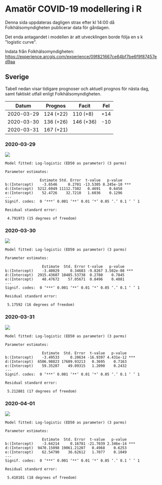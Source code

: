 # Amatör COVID-19 modellering i R

Denna sida uppdateras dagligen strax efter kl 14:00 då Folkhälsomyndigheten publicerar data för gårdagen.

Det enda antagandet i modellen är att utvecklingen borde följa en s k "logistic curve".

Indata från Folkhälsomyndigheten: https://experience.arcgis.com/experience/09f821667ce64bf7be6f9f87457ed9aa

## Sverige

Tabell nedan visar tidigare prognoser och aktuell prognos för nästa dag,
samt faktiskt utfall enligt Folkhälsomyndigheten.

Datum | Prognos | Facit | Fel
--- | --- | --- | ---
2020-03-29 | 124 (+22) | 110 (+8) | +14
2020-03-30 | 136 (+26) | 146 (+36) | -10
2020-03-31 | 167 (+21) | |

### 2020-03-29

[![](https://github.com/joelonsql/covid-19-death-predictions/blob/master/2020-03-29.png?raw=true)](https://rpubs.com/purrpurr/591606)

```
Model fitted: Log-logistic (ED50 as parameter) (3 parms)

Parameter estimates:

                Estimate Std. Error  t-value   p-value    
b:(Intercept)    -3.6546     0.2701 -13.5305 8.245e-10 ***
d:(Intercept)  5212.6949 11112.7302   0.4691    0.6458    
e:(Intercept)    52.4726    32.7210   1.6036    0.1296    
---
Signif. codes:  0 ‘***’ 0.001 ‘**’ 0.01 ‘*’ 0.05 ‘.’ 0.1 ‘ ’ 1

Residual standard error:

 4.791973 (15 degrees of freedom)
```

### 2020-03-30

[![](https://github.com/joelonsql/covid-19-death-predictions/blob/master/2020-03-30.png?raw=true)](https://rpubs.com/purrpurr/591611)

```
Model fitted: Log-logistic (ED50 as parameter) (3 parms)

Parameter estimates:

                 Estimate  Std. Error t-value   p-value    
b:(Intercept)    -3.40029     0.34603 -9.8267 3.502e-08 ***
d:(Intercept)  2915.43607 10485.53738  0.2780    0.7845    
e:(Intercept)    48.47672    57.05671  0.8496    0.4081    
---
Signif. codes:  0 ‘***’ 0.001 ‘**’ 0.01 ‘*’ 0.05 ‘.’ 0.1 ‘ ’ 1

Residual standard error:

 5.17592 (16 degrees of freedom)
```

### 2020-03-31

[![](https://github.com/joelonsql/covid-19-death-predictions/blob/master/2020-03-31.png?raw=true)](https://rpubs.com/purrpurr/591994)

```
Model fitted: Log-logistic (ED50 as parameter) (3 parms)

Parameter estimates:

                 Estimate  Std. Error  t-value   p-value    
b:(Intercept)    -3.49533     0.20634 -16.9397 4.431e-12 ***
d:(Intercept)  6506.98823 17609.93213   0.3695    0.7163    
e:(Intercept)    59.35287    49.09315   1.2090    0.2432    
---
Signif. codes:  0 ‘***’ 0.001 ‘**’ 0.01 ‘*’ 0.05 ‘.’ 0.1 ‘ ’ 1

Residual standard error:

 5.212881 (17 degrees of freedom)
```

### 2020-04-01

[![](https://github.com/joelonsql/covid-19-death-predictions/blob/master/2020-04-01.png?raw=true)](https://rpubs.com/purrpurr/592511)

```
Model fitted: Log-logistic (ED50 as parameter) (3 parms)

Parameter estimates:

                 Estimate  Std. Error  t-value   p-value    
b:(Intercept)    -3.64214     0.16781 -21.7039 2.346e-14 ***
d:(Intercept)  9470.15098 19061.21207   0.4968    0.6253    
e:(Intercept)    62.54790    36.62612   1.7077    0.1049    
---
Signif. codes:  0 ‘***’ 0.001 ‘**’ 0.01 ‘*’ 0.05 ‘.’ 0.1 ‘ ’ 1

Residual standard error:

 5.410101 (18 degrees of freedom)
```
